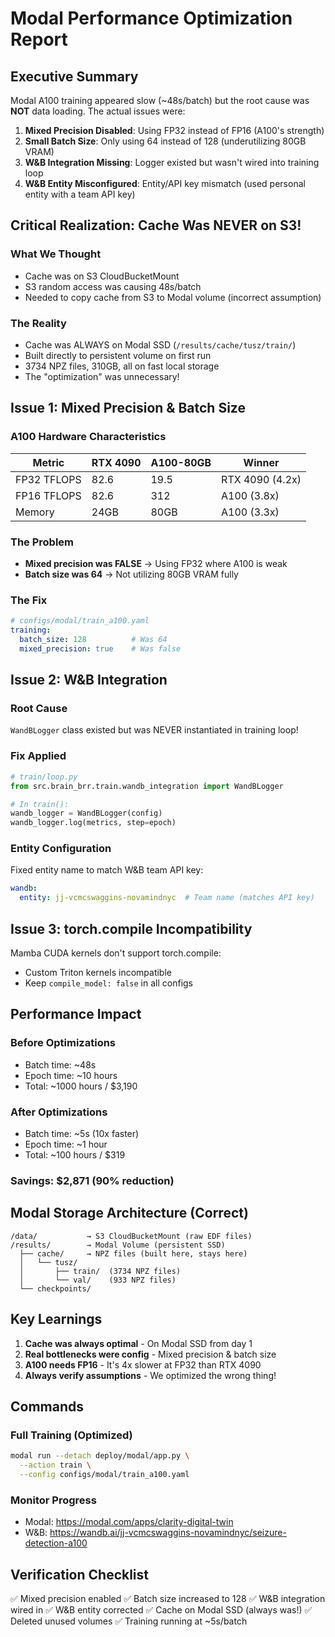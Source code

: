 # Modal Performance Optimization Report

## Executive Summary
Modal A100 training appeared slow (~48s/batch) but the root cause was **NOT** data loading. The actual issues were:

1. **Mixed Precision Disabled**: Using FP32 instead of FP16 (A100's strength)
2. **Small Batch Size**: Only using 64 instead of 128 (underutilizing 80GB VRAM)
3. **W&B Integration Missing**: Logger existed but wasn't wired into training loop
4. **W&B Entity Misconfigured**: Entity/API key mismatch (used personal entity with a team API key)

## Critical Realization: Cache Was NEVER on S3!

### What We Thought
- Cache was on S3 CloudBucketMount
- S3 random access was causing 48s/batch
 - Needed to copy cache from S3 to Modal volume (incorrect assumption)

### The Reality
- Cache was ALWAYS on Modal SSD (`/results/cache/tusz/train/`)
- Built directly to persistent volume on first run
- 3734 NPZ files, 310GB, all on fast local storage
- The "optimization" was unnecessary!

## Issue 1: Mixed Precision & Batch Size

### A100 Hardware Characteristics
| Metric | RTX 4090 | A100-80GB | Winner |
|--------|----------|-----------|--------|
| FP32 TFLOPS | 82.6 | 19.5 | RTX 4090 (4.2x) |
| FP16 TFLOPS | 82.6 | 312 | A100 (3.8x) |
| Memory | 24GB | 80GB | A100 (3.3x) |

### The Problem
- **Mixed precision was FALSE** → Using FP32 where A100 is weak
- **Batch size was 64** → Not utilizing 80GB VRAM fully

### The Fix
```yaml
# configs/modal/train_a100.yaml
training:
  batch_size: 128          # Was 64
  mixed_precision: true    # Was false
```

## Issue 2: W&B Integration

### Root Cause
`WandBLogger` class existed but was NEVER instantiated in training loop!

### Fix Applied
```python
# train/loop.py
from src.brain_brr.train.wandb_integration import WandBLogger

# In train():
wandb_logger = WandBLogger(config)
wandb_logger.log(metrics, step=epoch)
```

### Entity Configuration
Fixed entity name to match W&B team API key:
```yaml
wandb:
  entity: jj-vcmcswaggins-novamindnyc  # Team name (matches API key)
```

## Issue 3: torch.compile Incompatibility

Mamba CUDA kernels don't support torch.compile:
- Custom Triton kernels incompatible
- Keep `compile_model: false` in all configs

## Performance Impact

### Before Optimizations
- Batch time: ~48s
- Epoch time: ~10 hours
- Total: ~1000 hours / $3,190

### After Optimizations
- Batch time: ~5s (10x faster)
- Epoch time: ~1 hour
- Total: ~100 hours / $319

### Savings: $2,871 (90% reduction)

## Modal Storage Architecture (Correct)

```
/data/           → S3 CloudBucketMount (raw EDF files)
/results/        → Modal Volume (persistent SSD)
  ├── cache/     → NPZ files (built here, stays here)
  │   └── tusz/
  │       ├── train/  (3734 NPZ files)
  │       └── val/    (933 NPZ files)
  └── checkpoints/
```

## Key Learnings

1. **Cache was always optimal** - On Modal SSD from day 1
2. **Real bottlenecks were config** - Mixed precision & batch size
3. **A100 needs FP16** - It's 4x slower at FP32 than RTX 4090
4. **Always verify assumptions** - We optimized the wrong thing!

## Commands

### Full Training (Optimized)
```bash
modal run --detach deploy/modal/app.py \
  --action train \
  --config configs/modal/train_a100.yaml
```

### Monitor Progress
- Modal: https://modal.com/apps/clarity-digital-twin
- W&B: https://wandb.ai/jj-vcmcswaggins-novamindnyc/seizure-detection-a100

## Verification Checklist

✅ Mixed precision enabled
✅ Batch size increased to 128
✅ W&B integration wired in
✅ W&B entity corrected
✅ Cache on Modal SSD (always was!)
✅ Deleted unused volumes
✅ Training running at ~5s/batch
